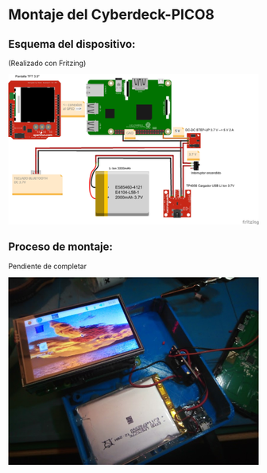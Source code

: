 # Montaje del Cyberdeck-PICO8

## Esquema del dispositivo:

(Realizado con Fritzing)

![Imagen esquemática del montaje](Esquema_Fritzing_imagen.jpg)

## Proceso de montaje:

Pendiente de completar

![Montaje](montaje.jpg)




